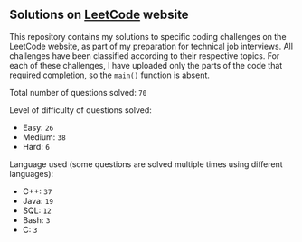 ## Solutions on [LeetCode](https://leetcode.com/) website

This repository contains my solutions to specific coding challenges on the LeetCode website, as part of my preparation for technical job interviews. All challenges have been classified according to their respective topics. For each of these challenges, I have uploaded only the parts of the code that required completion, so the `main()` function is absent.

Total number of questions solved: `70`

Level of difficulty of questions solved:
* Easy: `26`
* Medium: `38`
* Hard: `6`

Language used (some questions are solved multiple times using different languages):
* C++: `37`
* Java: `19`
* SQL: `12`
* Bash: `3`
* C: `3`
